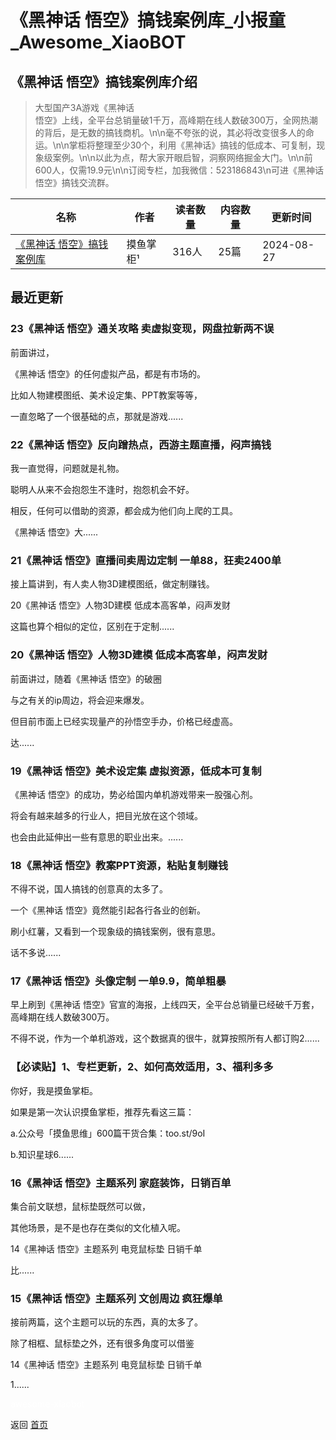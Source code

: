 # 《黑神话 悟空》搞钱案例库_小报童_Awesome_XiaoBOT

## 《黑神话 悟空》搞钱案例库介绍
> 大型国产3A游戏《黑神话  
悟空》上线，全平台总销量破1千万，高峰期在线人数破300万，全网热潮的背后，是无数的搞钱商机。\n\n毫不夸张的说，其必将改变很多人的命运。\n\n掌柜将整理至少30个，利用《黑神话》搞钱的低成本、可复制，现象级案例。\n\n以此为点，帮大家开眼启智，洞察网络掘金大门。\n\n前600人，仅需19.9元\n\n订阅专栏，加我微信：523186843\n可进《黑神话  
悟空》搞钱交流群。  
  


|名称|作者|读者数量|内容数量|更新时间|
|---|---|---|---|---|
|[《黑神话 悟空》搞钱案例库](https://xiaobot.net/p/moyusw20?refer=9c3f1c95-a052-465a-9902-f6d75080262a)|摸鱼掌柜¹|316人|25篇|2024-08-27|

## 最近更新
### 23《黑神话 悟空》通关攻略 卖虚拟变现，网盘拉新两不误

前面讲过，

《黑神话 悟空》的任何虚拟产品，都是有市场的。

比如人物建模图纸、美术设定集、PPT教案等等，

一直忽略了一个很基础的点，那就是游戏......

### 22《黑神话 悟空》反向蹭热点，西游主题直播，闷声搞钱

我一直觉得，问题就是礼物。

聪明人从来不会抱怨生不逢时，抱怨机会不好。

相反，任何可以借助的资源，都会成为他们向上爬的工具。

《黑神话 悟空》大......

### 21《黑神话 悟空》直播间卖周边定制 一单88，狂卖2400单

接上篇讲到，有人卖人物3D建模图纸，做定制赚钱。

20《黑神话 悟空》人物3D建模 低成本高客单，闷声发财

这篇也算个相似的定位，区别在于定制......

### 20《黑神话 悟空》人物3D建模 低成本高客单，闷声发财

前面讲过，随着《黑神话 悟空》的破圈

与之有关的ip周边，将会迎来爆发。

但目前市面上已经实现量产的孙悟空手办，价格已经虚高。

达......

### 19《黑神话 悟空》美术设定集 虚拟资源，低成本可复制

《黑神话 悟空》的成功，势必给国内单机游戏带来一股强心剂。

将会有越来越多的行业人，把目光放在这个领域。

也会由此延伸出一些有意思的职业出来。......

### 18《黑神话 悟空》教案PPT资源，粘贴复制赚钱

不得不说，国人搞钱的创意真的太多了。

一个《黑神话 悟空》竟然能引起各行各业的创新。

刷小红薯，又看到一个现象级的搞钱案例，很有意思。

话不多说......

### 17《黑神话 悟空》头像定制 一单9.9，简单粗暴

早上刷到《黑神话 悟空》官宣的海报，上线四天，全平台总销量已经破千万套，高峰期在线人数破300万。

不得不说，作为一个单机游戏，这个数据真的很牛，就算按照所有人都订购2......

### 【必读贴】1、专栏更新，2、如何高效适用，3、福利多多

你好，我是摸鱼掌柜。

如果是第一次认识摸鱼掌柜，推荐先看这三篇：

a.公众号「摸鱼思维」600篇干货合集：too.st/9oI

b.知识星球6......

### 16《黑神话 悟空》主题系列 家庭装饰，日销百单

集合前文联想，鼠标垫既然可以做，

其他场景，是不是也存在类似的文化植入呢。

14《黑神话 悟空》主题系列 电竞鼠标垫 日销千单

比......

### 15《黑神话 悟空》主题系列 文创周边 疯狂爆单

接前两篇，这个主题可以玩的东西，真的太多了。

除了相框、鼠标垫之外，还有很多角度可以借鉴

14《黑神话 悟空》主题系列 电竞鼠标垫 日销千单

1......


<a href="https://github.com/Reno9527/awesome-xiaobot" style="color: white; text-decoration: none;">awesome-xiaobot</a>

返回 [首页](../README.md)
